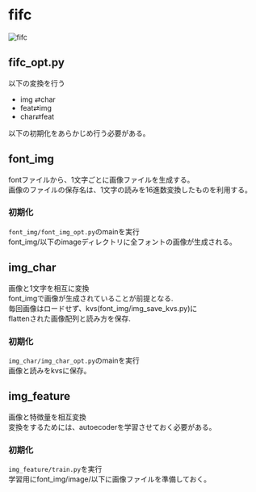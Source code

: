 # fifc
![fifc](https://user-images.githubusercontent.com/15050355/53283888-e1397180-378f-11e9-8096-75b42a2bc0aa.png)

## fifc_opt.py 
以下の変換を行う  

- img ⇄char
- feat⇄img
- char⇄feat

以下の初期化をあらかじめ行う必要がある。  

## font_img
fontファイルから、1文字ごとに画像ファイルを生成する。  
画像のファイルの保存名は、1文字の読みを16進数変換したものを利用する。  

### 初期化
`font_img/font_img_opt.py`のmainを実行  
font_img/以下のimageディレクトリに全フォントの画像が生成される。  

## img_char
画像と1文字を相互に変換  
font_imgで画像が生成されていることが前提となる.  
毎回画像はロードせず、kvs(font_img/img_save_kvs.py)に  
flattenされた画像配列と読み方を保存.  

### 初期化
`img_char/img_char_opt.py`のmainを実行  
画像と読みをkvsに保存。  

## img_feature
画像と特徴量を相互変換  
変換をするためには、autoecoderを学習させておく必要がある。  

### 初期化
`img_feature/train.py`を実行  
学習用にfont_img/image/以下に画像ファイルを準備しておく。  

